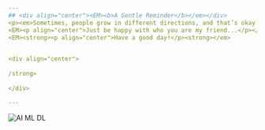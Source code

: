 ```yaml
---
## <div align="center"><EM><b>A Gentle Reminder</b></em></div>
<p><em>Sometimes, people grow in different directions, and that’s okay. What matters most is how you rebuild yourself and find happiness within.</EM> </p>
<EM><p align="center">Just be happy with who you are my friend...</p></em>
<EM><strong><p align="center">Have a good day!</p><strong></em>
  

<div align="center">
  
/strong>
  
</div>

---
```



![AI ML DL](https://github.com/user-attachments/assets/1fa21968-0da1-4517-aaf0-c71ba3099997)
